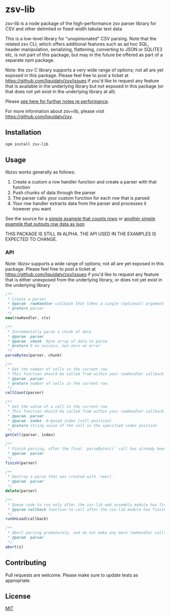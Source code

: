 # zsv-lib

zsv-lib is a node package of the high-performance zsv parser library for CSV and
other delimited or fixed-width tabular text data

This is a low-level library for "unopinionated" CSV parsing. Note that the
related zsv CLI, which offers additional features such as ad hoc SQL, header
manipulation, serializing, flattening, converting to JSON or SQLITE3 etc, is not
part of this package, but may in the future be offered as part of a separate npm
package.

Note: the zsv C library supports a very wide range of options; not all are yet
exposed in this package. Please feel free to post a ticket at
<https://github.com/liquidaty/zsv/issues> if you'd like to request any feature
that is available in the underlying library but not exposed in this package (or
that does not yet exist in the underlying library at all).

Please [see here for further notes re performance](../README.md#Performance).

For more information about zsv+lib, please visit
<https://github.com/liquidaty/zsv>.

## Installation

```bash
npm install zsv-lib
```

## Usage

libzsv works generally as follows:

1. Create a custom a row handler function and create a parser with that function
2. Push chunks of data through the parser
3. The parser calls your custom function for each row that is parsed
4. Your row handler extracts data from the parser and processes it however you
   want

See the source for a [simple example that counts rows](test/count.js) or
[another simple example that outputs row data as json](test/select_all.js)

THIS PACKAGE IS STILL IN ALPHA. THE API USED IN THE EXAMPLES IS EXPECTED TO
CHANGE.

### API

Note: libzsv supports a wide range of options; not all are yet exposed in this
package. Please feel free to post a ticket at
<https://github.com/liquidaty/zsv/issues> if you'd like to request any feature
that is either unexposed from the underlying library, or does not yet exist in
the underlying library

```js
/**
 * Create a parser
 * @param  rowHandler callback that takes a single (optional) argument
 * @return parser
 */
new(rowHandler, ctx)

/**
 * Incrementally parse a chunk of data
 * @param  parser
 * @param  chunk  byte array of data to parse
 * @return 0 on success, non-zero on error
 */
parseBytes(parser, chunk)

/**
 * Get the number of cells in the current row
 * This function should be called from within your rowHandler callback
 * @param  parser
 * @return number of cells in the current row
 */
cellCount(parser)

/**
 * Get the value of a cell in the current row
 * This function should be called from within your rowHandler callback
 * @param  parser
 * @param  index  0-based index (cell position)
 * @return string value of the cell in the specified index position
 */
getCell(parser, index)

/**
 * Finish parsing, after the final `parseBytes()` call has already been made
 * @param  parser
 */
finish(parser)

/**
 * Destroy a parse that was created with `new()`
 * @param  parser
 */
delete(parser)

/**
 * Queue code to run only after the zsv-lib web assembly module has finished loading
 * @param callback function to call after the zsv-lib module has finished loaded
 */
runOnLoad(callback)

/**
 * Abort parsing prematurely, and do not make any more rowHandler calls
 * @param  parser
 */
abort(z)
```

## Contributing

Pull requests are welcome. Please make sure to update tests as appropriate.

## License

[MIT](https://choosealicense.com/licenses/mit/)
